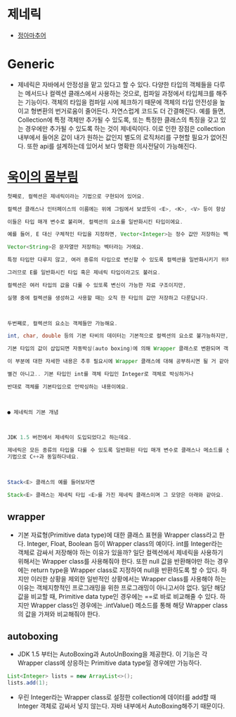 # 제네릭
* [정아마추어](https://jeong-pro.tistory.com/100?category=793347)

# Generic
* 제네릭은 자바에서 안정성을 맡고 있다고 할 수 있다. 다양한 타입의 객체들을 다루는 메서드나 컬렉션 클래스에서 사용하는 것으로, 컴파일 과정에서 타입체크를 해주는 기능이다. 객체의 타입을 컴파일 시에 체크하기 때문에 객체의 타입 안전성을 높이고 형변환의 번거로움이 줄어든다. 자연스럽게 코드도 더 간결해진다. 예를 들면, Collection에 특정 객체만 추가될 수 있도록, 또는 특정한 클래스의 특징을 갖고 있는 경우에만 추가될 수 있도록 하는 것이 제네릭이다. 이로 인한 장점은 collection 내부에서 들어온 값이 내가 원하는 값인지 별도의 로직처리를 구현할 필요가 없어진다. 또한 api를 설계하는데 있어서 보다 명확한 의사전달이 가능해진다.


# [욱이의 몸부림](https://m.blog.naver.com/PostView.nhn?blogId=1stwook&logNo=220057269268&proxyReferer=https:%2F%2Fwww.google.com%2F)
```java
첫째로, 컬렉션은 제네릭이라는 기법으로 구현되어 있어요.

컬렉션 클래스나 인터페이스의 이름에는 위에 그림에서 보셨듯이 <E>, <K>, <V> 등이 항상 포함되요.

이들은 타입 매개 변수​로 불리며, 컬렉션의 요소를 일반화시킨 타입이에요.

예를 들어, E 대신 구체적인 타입을 지정하면, Vector<Integer>는 정수 값만 저장하는 벡터이고,

Vector<String>은 문자열만 저장하는 벡터라는 거에요.

특정 타입만 다루지 않고, 여러 종류의 타입으로 변신할 수 있도록 컬렉션을 일반화시키기 위해 <E>를 사용하는 것이죠.

그러므로 E를 일반화시킨 타입 혹은 제네릭 타입이라고도 불러요.

컬렉션은 여러 타입의 값을 다룰 수 있또록 변신이 가능한 자료 구조이지만, 

실행 중에 컬렉션을 생성하고 사용할 때는 오직 한 타입의 값만 저장하고 다룬답니다.

 

두번째로, 컬렉션의 요소는 객체들만 가능해요.

int, char, double 등의 기본 타비의 데이터는 기본적으로 컬렉션의 요소로 불가능하지만,

기본 타입의 값이 삽입되면 자동박싱(auto boxing)에 의해 Wrapper 클래스로 변환되며 객체 형태로 저장해요.

이 부분에 대한 자세한 내용은 추후 필요시에 Wrapper 클래스에 대해 공부하시면 될 거 같아요.

별건 아니고.. 기본 타입인 int를 객체 타입인 Integer로 객체로 박싱하거나

반대로 객체를 기본타입으로 언박싱하는 내용이에요.

 

● 제네릭의 기본 개념

 

JDK 1.5 버전에서 제네릭이 도입되었다고 하는데요.

제네릭은 모든 종류의 타입을 다룰 수 있도록 일반화된 타입 매개 변수로 클래스나 메소드를 선언하는 
기법으로 C++과 동일하다네요.

 

Stack<E> 클래스의 예를 들어보자면

Stack<E> 클래스는 제네릭 타입 <E>를 가진 제네릭 클래스이며 그 모양은 아래와 같아요.
```

## wrapper
* 기본 자료형(Primitive data type)에 대한 클래스 표현을 Wrapper class라고 한다. Integer, Float, Boolean 등이 Wrapper class의 예이다. int를 Integer라는 객체로 감싸서 저장해야 하는 이유가 있을까? 일단 컬렉션에서 제네릭을 사용하기 위해서는 Wrapper class를 사용해줘야 한다. 또한 null 값을 반환해야만 하는 경우에는 return type을 Wrapper class로 지정하여 null을 반환하도록 할 수 있다. 하지만 이러한 상황을 제외한 일반적인 상황에서는 Wrapper class를 사용해야 하는 이유는 객체지향적인 프로그래밍을 위한 프로그래밍이 아니고서야 없다. 일단 해당 값을 비교할 때, Primitive data type인 경우에는 ==로 바로 비교해줄 수 있다. 하지만 Wrapper class인 경우에는 .intValue() 메소드를 통해 해당 Wrapper class의 값을 가져와 비교해줘야 한다.

## autoboxing
* JDK 1.5 부터는 AutoBoxing과 AutoUnBoxing을 제공한다. 이 기능은 각 Wrapper class에 상응하는 Primitive data type일 경우에만 가능하다.
```java
List<Integer> lists = new ArrayList<>();
lists.add(1);
```
* 우린 Integer라는 Wrapper class로 설정한 collection에 데이터를 add할 때 Integer 객체로 감싸서 넣지 않는다. 자바 내부에서 AutoBoxing해주기 때문이다.

